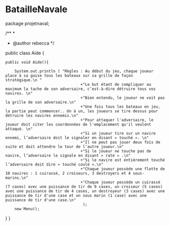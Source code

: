 # BatailleNavale

package projetnaval;

/**
 *
 * @author rebecca
 */

public class Aide {
    
    public void Aide(){
        
        System.out.println ( "Règles : Au début du jeu, chaque joueur place à sa guise tous les bateaux sur sa grille de façon stratégique.\n "
                                     +"Le but étant de compliquer au maximum la tache de son adversaire, c’est-à-dire détruire tous vos navires. \n"
                                     +"Bien entendu, le joueur ne voit pas la grille de son adversaire.\n" 
                                     +"Une fois tous les bateaux en jeu, la partie peut commencer.. Un à un, les joueurs se tire dessus pour détruire les navires ennemis.\n"
                                     +"Pour attaquer l'adversaire, le joueur doit citer les coordonnées de l'emplacement qu'il veulent attaqué. \n" 
                                     +"Si un joueur tire sur un navire ennemi, l’adversaire doit le signaler en disant « touché ». \n"
                                     +"Il ne peut pas jouer deux fois de suite et doit attendre le tour de l’autre joueur.\n"
                                     +"Si le joueur ne touche pas de navire, l’adversaire le signale en disant « raté » .\n" 
                                     +"Si le navire est entièrement touché l’adversaire doit dire « touché coulé ».\n" 
                                     +"Chaque joueur possède une flotte de 10 navires : 1 cuirassé, 2 croiseurs, 3 destroyers et 4 sous-marins.\n"
                                     +"Chaque joueur possède un cuirassé (7 cases) avec une puissance de tir de 9 cases, un croiseur (5 cases) avec une puissance de tir de 4 cases, un destroyeur (3 cases) avec une puissance de tir d'une case et un sous marin (1 case) avec une puissance de tir d'une case.\n"
                                      );
        new Menu();
}
}
